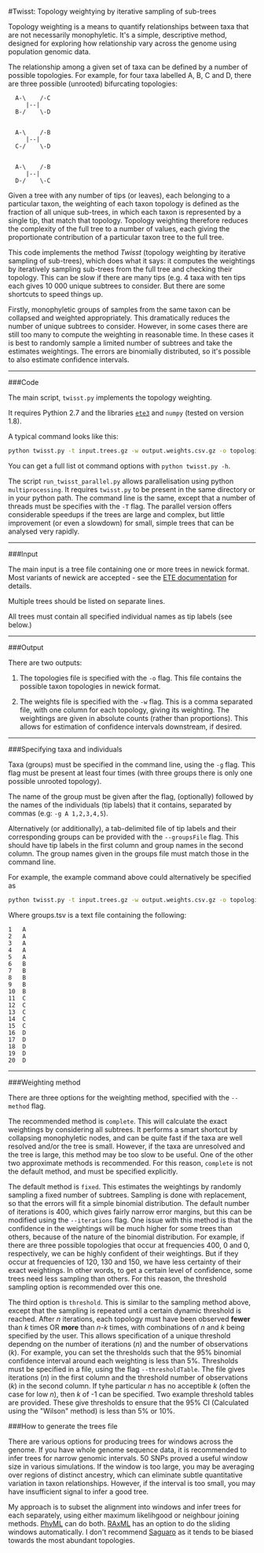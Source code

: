 #Twisst: Topology weightying by iterative sampling of sub-trees

Topology weighting is a means to quantify relationships between taxa that are not necessarily monophyletic. It's a simple, descriptive method, designed for exploring how relationship vary across the genome using population genomic data.

The relationship among a given set of taxa can be defined by a number of possible topologies. For example, for four taxa labelled A, B, C and D, there are three possible (unrooted) bifurcating topologies:


```
  A-\    /-C
     |--|   
  B-/    \-D


  A-\    /-B
     |--|
  C-/    \-D


  A-\    /-B
     |--|
  D-/    \-C
```
Given a tree with any number of tips (or leaves), each belonging to a particular taxon, the weighting of each taxon topology is defined as the fraction of all unique sub-trees, in which each taxon is represented by a single tip, that match that topology. Topology weighting therefore reduces the complexity of the full tree to a number of values, each giving the proportionate contribution of a particular taxon tree to the full tree. 

This code implements the method *Twisst* (topology weighting by iterative sampling of sub-trees), which does what it says: it computes the weightings by iteratively sampling sub-trees from the full tree and checking their topology. This can be slow if there are many tips (e.g. 4 taxa with ten tips each gives 10 000 unique subtrees to consider. But there are some shortcuts to speed things up.

Firstly, monophyletic groups of samples from the same taxon can be collapsed and weighted appropriately. This dramatically reduces the number of unique subtrees to consider. However, in some cases there are still too many to compute the weighting in reasonable time. In these cases it is best to randomly sample a limited number of subtrees and take the estimates weightings. The errors are binomially distributed, so it's possible to also estimate confidence intervals.

---

###Code

The main script, `twisst.py` implements the topology weighting.

It requires Pythion 2.7 and the libraries [`ete3`](http://etetoolkit.org/download/) and `numpy` (tested on version 1.8).

A typical command looks like this:

```bash
python twisst.py -t input.trees.gz -w output.weights.csv.gz -o topologies.trees -g A 1,2,3,4,5 -g B 6,7,8,9,10 -g C 11,12,13,14,15 -g D 16,17,18,19,20 --method complete
```

You can get a full list ot command options with `python twisst.py -h`.

The script `run_twisst_parallel.py` allows parallelisation using python `multiprocessing`. It requires `twisst.py` to be present in the same directory or in your python path. The command line is the same, except that a number of threads must be specifies with the `-T` flag. The parallel version offers considerable speedups if the trees are large and complex, but little improvement (or even a slowdown) for small, simple trees that can be analysed very rapidly. 

---

###Input

The main input is a tree file containing one or more trees in newick format. Most variants of newick are accepted - see the [ETE documentation](http://etetoolkit.org/docs/latest/reference/index.html) for details.

Multiple trees should be listed on separate lines.

All trees must contain all specified individual names as tip labels (see below.)

---

###Output

There are two outputs:

1. The topologies file is specified with the `-o` flag. This file contains the possible taxon topologies in newick format.

2. The weights file is specified with the `-w` flag. This is a comma separated file, with one column for each topology, giving its weighting. The weightings are given in absolute counts (rather than proportions). This allows for estimation of confidence intervals downstream, if desired.

---

###Specifying taxa and individuals 

Taxa (groups) must be specified in the command line, using the `-g` flag. This flag must be present at least four times (with three groups there is only one possible unrooted topology).

The name of the group must be given after the flag, (optionally) followed by the names of the individuals (tip labels) that it contains, separated by commas (e.g: `-g A 1,2,3,4,5`).

Alternatively (or additionally), a tab-delimited file of tip labels and their corresponding groups can be provided with the `--groupsFile` flag. This should have tip labels in the first column and group names in the second column. The group names given in the groups file must match those in the command line.

For example, the example command above could alternatively be specified as 

```bash
python twisst.py -t input.trees.gz -w output.weights.csv.gz -o topologies.trees -g A g B -g C -g D --method complete --groupsFile groups.tsv
```

Where groups.tsv is a text file containing the following:

```
1	A
2	A
3	A
4	A
5	A
6	B
7	B
8	B
9	B
10	B
11	C
12	C
13	C
14	C
15	C
16	D
17	D
18	D
19	D
20	D
```
---

###Weighting method

There are three options for the weighting method, specified with the `--method` flag.

The recommended method is `complete`. This will calculate the exact weightings by considering all subtrees. It performs a smart shortcut by collapsing monophyletic nodes, and can be quite fast if the taxa are well resolved and/or the tree is small. However, if the taxa are unresolved and the tree is large, this method may be too slow to be useful. One of the other two approximate methods is recommended. For this reason, `complete` is not the default method, and must be specified explicitly.

The default method is `fixed`. This estimates the weightings by randomly sampling a fixed number of subtrees. Sampling is done with replacement, so that the errors will fit a simple binomial distribution. The default number of iterations is 400, which gives fairly narrow error margins, but this can be modified using the `--iterations` flag. One issue with this method is that the confidence in the weightings will be much higher for some trees than others, because of the nature of the binomial distribution. For example, if there are three possible topologies that occur at frequencies 400, 0 and 0, respectively, we can be highly confident of their weightings. But if they occur at frequencies of 120, 130 and 150, we have less certainty of their exact weightings. In other words, to get a certain level of confidence, some trees need less sampling than others. For this reason, the threshold sampling option is recommended over this one.

The third option is `threshold`. This is similar to the sampling method above, except that the sampling is repeated until a certain dynamic threshold is reached. After *n* iterations, each topology must have been observed **fewer** than *k* times OR **more** than *n-k* times, with combinations of *n* and *k* being specified by the user. This allows specification of a unique threshold dependng on the number of iterations (*n*) and the number of observations (*k*). For example, you can set the thresholds such that the 95% binomial confidence interval around each weighting is less than 5%. Thresholds must be specified in a file, using the flag `--thresholdTable`. The file gives iterations (*n*) in the first column and the threshold number of observations (*k*) in the second column. If tyhe particular *n* has no acceptible *k* (often the case for low *n*), then *k* of -1 can be specified. Two example threshold tables are provided. These give thresholds to ensure that the 95% CI (Calculated using the "Wilson" method) is less than 5% or 10%.

###How to generate the trees file

There are various options for producing trees for windows across the genome. If you have whole genome sequence data, it is recommended to infer trees for narrow genomic intervals. 50 SNPs proved a useful window size in various simulations. If the window is too large, you may be averaging over regions of distinct ancestry, which can eliminate subtle quantitative variation in taxon relationships. However, if the interval is too small, you may have insufficient signal to infer a good tree.

My approach is to subset the alignment into windows and infer trees for each separately, using either maximum likelihgood or neighbour joining methods. [PhyML](http://www.atgc-montpellier.fr/phyml/) can do both. [RAxML](http://sco.h-its.org/exelixis/web/software/raxml/) has an option to do the sliding windows automatically. I don't recommend [Saguaro](http://saguarogw.sourceforge.net/) as it tends to be biased towards the most abundant topologies.





